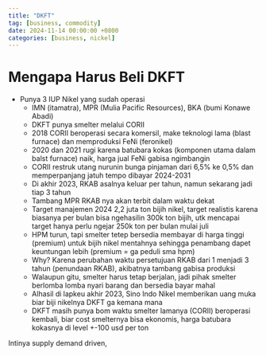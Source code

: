 ```yaml
---
title: "DKFT"
tag: [business, commodity]
date: 2024-11-14 00:00:00 +0800
categories: [business, nickel]
---
```


#  Mengapa Harus Beli DKFT

 - Punya 3 IUP Nikel yang sudah operasi
    - IMN (itamatra), MPR (Mulia Pacific Resources), BKA (bumi Konawe Abadi)
    - DKFT punya smelter melalui CORII
    - 2018 CORII beroperasi secara komersil, make teknologi lama (blast furnace) dan memproduksi FeNi (feronikel)
    - 2020 dan 2021 rugi karena batubara kokas (komponen utama dalam balst furnace) naik, harga jual FeNi gabisa ngimbangin
    - CORII restruk utang nurunin bunga pinjaman dari 6,5% ke 0,5% dan memperpanjang jatuh tempo dibayar 2024-2031
    - Di akhir 2023, RKAB asalnya keluar per tahun, namun sekarang jadi tiap 3 tahun
    - Tambang MPR RKAB nya akan terbit dalam waktu dekat
    - Target manajemen 2024 2,2 juta ton bijih nikel, target realistis karena biasanya per bulan bisa ngehasilin 300k ton bijih, utk mencapai target hanya perlu ngejar 250k ton per bulan mulai juli
    - HPM turun, tapi smelter tetep bersedia membayar di harga tinggi (premium) untuk bijih nikel mentahnya sehingga penambang dapet keuntungan lebih (premium = ga peduli sma hpm)
    - Why? Karena perubahan waktu persetujuan RKAB dari 1 menjadi 3 tahun (penundaan RKAB), akibatnya tambang gabisa produksi
    - Walaupun gitu, smelter harus tetap berjalan, jadi pihak smelter berlomba lomba nyari barang dan bersedia bayar mahal
    - Alhasil di lapkeu akhir 2023, Sino Indo Nikel memberikan uang muka biar biji nikelnya DKFT ga kemana mana
    - DKFT masih punya bom waktu smelter lamanya (CORII) beroperasi kembali, biar cost smelternya bisa ekonomis, harga batubara kokasnya di level +-100 usd per ton

Intinya supply demand driven,
